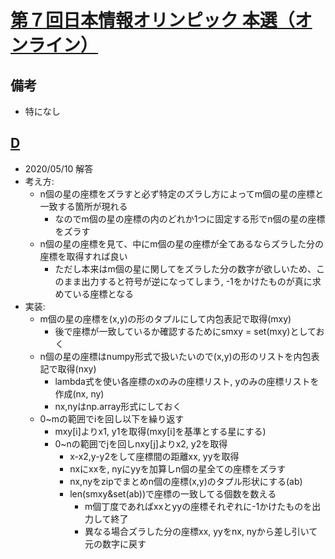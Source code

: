 # [第７回日本情報オリンピック 本選（オンライン）](https://atcoder.jp/contests/joi2008yo/tasks)

## 備考

- 特になし

## [D](https://atcoder.jp/contests/joi2008yo/tasks/joi2008yo_d)

- 2020/05/10 解答
- 考え方:
  - n個の星の座標をズラすと必ず特定のズラし方によってm個の星の座標と一致する箇所が現れる
    - なのでm個の星の座標の内のどれか1つに固定する形でn個の星の座標をズラす
  - n個の星の座標を見て、中にm個の星の座標が全てあるならズラした分の座標を取得すれば良い
    - ただし本来はm個の星に関してをズラした分の数字が欲しいため、このまま出力すると符号が逆になってしまう, -1をかけたものが真に求めている座標となる
- 実装:
  - m個の星の座標を(x,y)の形のタプルにして内包表記で取得(mxy)
    - 後で座標が一致しているか確認するためにsmxy = set(mxy)としておく
  - n個の星の座標はnumpy形式で扱いたいので(x,y)の形のリストを内包表記で取得(nxy)
    - lambda式を使い各座標のxのみの座標リスト, yのみの座標リストを作成(nx, ny)
    - nx,nyはnp.array形式にしておく
  - 0~mの範囲でiを回し以下を繰り返す
    - mxy[i]よりx1, y1を取得(mxy[i]を基準とする星にする)
    - 0~nの範囲でjを回しnxy[j]よりx2, y2を取得
      - x-x2,y-y2をして座標間の距離xx, yyを取得
      - nxにxxを, nyにyyを加算しn個の星全ての座標をズラす
      - nx,nyをzipでまとめn個の座標(x,y)のタプル形状にする(ab)
      - len(smxy&set(ab))で座標の一致してる個数を数える
        - m個丁度であればxxとyyの座標それぞれに-1かけたものを出力して終了
        - 異なる場合ズラした分の座標xx, yyをnx, nyから差し引いて元の数字に戻す
